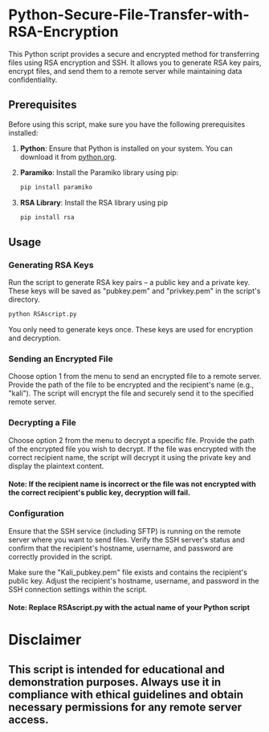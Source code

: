 # Python-Secure-File-Transfer-with-RSA-Encryption
This Python script provides a secure and encrypted method for transferring files using RSA encryption and SSH. It allows you to generate RSA key pairs, encrypt files, and send them to a remote server while maintaining data confidentiality.
## Prerequisites

Before using this script, make sure you have the following prerequisites installed:

1. **Python**: Ensure that Python is installed on your system. You can download it from [python.org](https://www.python.org/downloads/).

2. **Paramiko**: Install the Paramiko library using pip:

   ```bash
   pip install paramiko
   ```
3. **RSA Library**: Install the RSA library using pip
   ```bash
   pip install rsa
   ```
## Usage

  ### Generating RSA Keys

  Run the script to generate RSA key pairs – a public key and a private key. These keys will be saved as "pubkey.pem" and "privkey.pem" in the script's directory.

  ```bash
  python RSAscript.py
  ```
  You only need to generate keys once. These keys are used for encryption and decryption.

  ### Sending an Encrypted File

  Choose option 1 from the menu to send an encrypted file to a remote server. Provide the path of the file to be encrypted and the recipient's name (e.g., "kali"). The script will encrypt the file and securely send it to the specified remote server.

  ### Decrypting a File

  Choose option 2 from the menu to decrypt a specific file. Provide the path of the encrypted file you wish to decrypt. If the file was encrypted with the correct recipient name, the script will decrypt it using the private key and display the plaintext content.

  #### Note: If the recipient name is incorrect or the file was not encrypted with the correct recipient's public key, decryption will fail.

  ### Configuration

  Ensure that the SSH service (including SFTP) is running on the remote server where you want to send files. Verify the SSH server's status and confirm that the recipient's hostname, username, and password are correctly provided in the script.

  Make sure the "Kali_pubkey.pem" file exists and contains the recipient's public key. Adjust the recipient's hostname, username, and password in the SSH connection settings within the script.
  #### Note: Replace RSAscript.py with the actual name of your Python script
  # Disclaimer
  This script is intended for educational and demonstration purposes. Always use it in compliance with ethical guidelines and obtain necessary permissions for any remote server access.
  -
  

  
